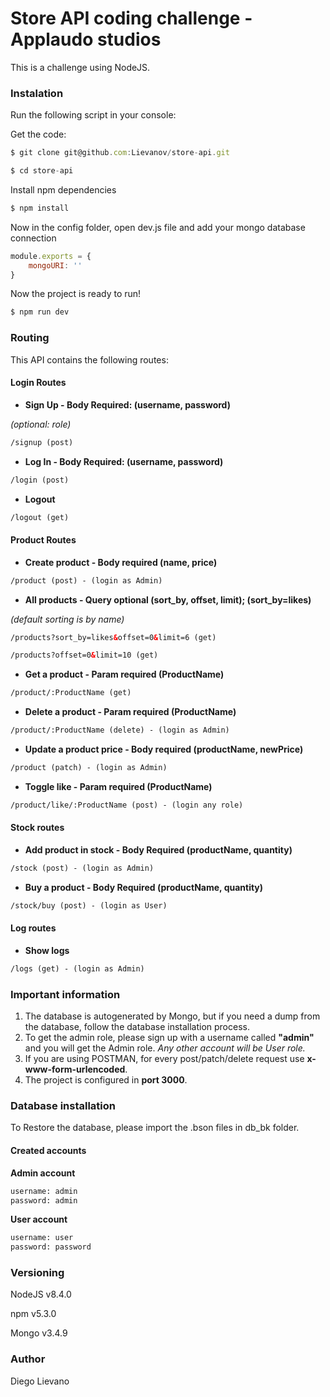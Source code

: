 # Store API coding challenge - Applaudo studios

This is a challenge using NodeJS.

### Instalation

Run the following script in your console:

Get the code:
```javascript
$ git clone git@github.com:Lievanov/store-api.git

$ cd store-api
```
Install npm dependencies 
```javascript
$ npm install 
```

Now in the config folder, open dev.js file and add your mongo database connection
```javascript
module.exports = {
    mongoURI: ''
}
```

Now the project is ready to run!
```javascript
$ npm run dev
```

### Routing

This API contains the following routes:

#### Login Routes
* __Sign Up - Body Required: (username, password)__

_(optional: role)_
```html
/signup (post)
```

* __Log In - Body Required: (username, password)__
```html
/login (post)
```
* __Logout__
```html
/logout (get)
```
#### Product Routes

* __Create product - Body required (name, price)__
```html
/product (post) - (login as Admin)
```
* __All products - Query optional (sort_by, offset, limit); (sort_by=likes)__

_(default sorting is by name)_
```html
/products?sort_by=likes&offset=0&limit=6 (get)

/products?offset=0&limit=10 (get)
```

* __Get a product - Param required (ProductName)__
```html
/product/:ProductName (get)
```
* __Delete a product - Param required (ProductName)__
```html
/product/:ProductName (delete) - (login as Admin)
```
* __Update a product price - Body required (productName, newPrice)__
```html
/product (patch) - (login as Admin)
```
* __Toggle like - Param required (ProductName)__
```html
/product/like/:ProductName (post) - (login any role)
```
#### Stock routes

* __Add product in stock - Body Required (productName, quantity)__
```html
/stock (post) - (login as Admin)
```
* __Buy a product - Body Required (productName, quantity)__
```html
/stock/buy (post) - (login as User)
```

#### Log routes

* __Show logs__
```html
/logs (get) - (login as Admin)
```

### Important information

1. The database is autogenerated by Mongo, 
but if you need a dump from the database, 
follow the database installation process.
2. To get the admin role, 
please sign up with a 
username called __"admin"__ and you will
get the Admin role.
_Any other account will be User role._
3. If you are using POSTMAN, for every post/patch/delete request use __x-www-form-urlencoded__.
4. The project is configured in __port 3000__.


### Database installation

To Restore the database, please import the 
.bson files in db_bk folder.

#### Created accounts

__Admin account__
```html
username: admin
password: admin
```

__User account__
```html
username: user
password: password
```
### Versioning 

NodeJS v8.4.0

npm v5.3.0

Mongo v3.4.9

### Author

Diego Lievano
